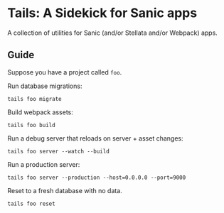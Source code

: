 # Tails: A Sidekick for Sanic apps

A collection of utilities for Sanic (and/or Stellata and/or Webpack) apps.

## Guide

Suppose you have a project called `foo`.

Run database migrations:

    tails foo migrate

Build webpack assets:

    tails foo build

Run a debug server that reloads on server + asset changes:

    tails foo server --watch --build

Run a production server:

    tails foo server --production --host=0.0.0.0 --port=9000

Reset to a fresh database with no data.

    tails foo reset
